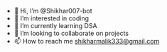 - 👋 Hi, I’m @Shikhar007-bot
- 👀 I’m interested in coding
- 🌱 I’m currently learning DSA
- 💞️ I’m looking to collaborate on projects
- 📫 How to reach me shikharmalik333@gmail.com

<!---
Shikhar007-bot/Shikhar007-bot is a ✨ special ✨ repository because its `README.md` (this file) appears on your GitHub profile.
You can click the Preview link to take a look at your changes.
--->
